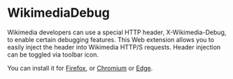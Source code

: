 # WikimediaDebug

Wikimedia developers can use a special HTTP header, X-Wikimedia-Debug, to
enable certain debugging features. This Web extension allows you to easily
inject the header into Wikimedia HTTP/S requests. Header injection can be
toggled via toolbar icon.

You can install it for [Firefox](https://addons.mozilla.org/en-US/firefox/addon/wikimedia-debug-header/), or
[Chromium](https://chrome.google.com/webstore/detail/wikimediadebug/binmakecefompkjggiklgjenddjoifbb) or
[Edge]().
